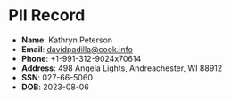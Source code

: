 # PII Record
- **Name**: Kathryn Peterson
- **Email**: davidpadilla@cook.info
- **Phone**: +1-991-312-9024x70614
- **Address**: 498 Angela Lights, Andreachester, WI 88912
- **SSN**: 027-66-5060
- **DOB**: 2023-08-06
